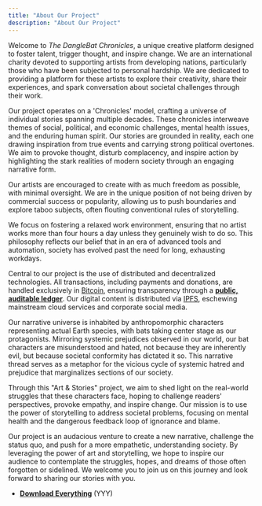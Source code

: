 ```yaml
---
title: "About Our Project"
description: "About Our Project"
---
```

Welcome to *The DangleBat Chronicles*, a unique creative platform designed to foster talent, trigger thought, and inspire change. We are an international charity devoted to supporting artists from developing nations, particularly those who have been subjected to personal hardship. We are dedicated to providing a platform for these artists to explore their creativity, share their experiences, and spark conversation about societal challenges through their work.

Our project operates on a 'Chronicles' model, crafting a universe of individual stories spanning multiple decades. These chronicles interweave themes of social, political, and economic challenges, mental health issues, and the enduring human spirit. Our stories are grounded in reality, each one drawing inspiration from true events and carrying strong political overtones. We aim to provoke thought, disturb complacency, and inspire action by highlighting the stark realities of modern society through an engaging narrative form.

Our artists are encouraged to create with as much freedom as possible, with minimal oversight. We are in the unique position of not being driven by commercial success or popularity, allowing us to push boundaries and explore taboo subjects, often flouting conventional rules of storytelling.

We focus on fostering a relaxed work environment, ensuring that no artist works more than four hours a day unless they genuinely wish to do so. This philosophy reflects our belief that in an era of advanced tools and automation, society has evolved past the need for long, exhausting workdays.

Central to our project is the use of distributed and decentralized technologies. All transactions, including payments and donations, are handled exclusively in [Bitcoin](/bitcoin/), ensuring transparency through a **[public, auditable ledger](/bitcoin/ledger.txt)**. Our digital content is distributed via [IPFS](/ipfs/), eschewing mainstream cloud services and corporate social media.

Our narrative universe is inhabited by anthropomorphic characters representing actual Earth species, with bats taking center stage as our protagonists. Mirroring systemic prejudices observed in our world, our bat characters are misunderstood and hated, not because they are inherently evil, but because societal conformity has dictated it so. This narrative thread serves as a metaphor for the vicious cycle of systemic hatred and prejudice that marginalizes sections of our society.

Through this "Art & Stories" project, we aim to shed light on the real-world struggles that these characters face, hoping to challenge readers' perspectives, provoke empathy, and inspire change. Our mission is to use the power of storytelling to address societal problems, focusing on mental health and the dangerous feedback loop of ignorance and blame.

Our project is an audacious venture to create a new narrative, challenge the status quo, and push for a more empathetic, understanding society. By leveraging the power of art and storytelling, we hope to inspire our audience to contemplate the struggles, hopes, and dreams of those often forgotten or sidelined. We welcome you to join us on this journey and look forward to sharing our stories with you.
- **[Download Everything](/?format=tar&filename=The+DangleBat+Chronicles+(XXX).tar)** (YYY)
